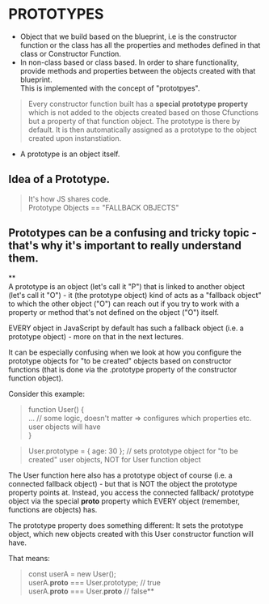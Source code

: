 # PROTOTYPES
- Object that we build based on the blueprint, i.e is the constructor function or the class has all the properties and methodes defined in that class or Constructor Function.
- In non-class based or class based. In order to share functionality, provide methods and properties between the objects created with that blueprint.   
This is implemented with the concept of "prototpyes".
> Every constructor function built has a **special prototype property** which is not added to the objects created based on those Cfunctions but a property of that function object. The prototype is there by default. It is then automatically assigned as a prototype to the object created upon instanstiation.
- A prototype is an object itself.

## Idea of a Prototype.
> It's how JS shares code.  
> Prototype Objects == "FALLBACK OBJECTS"  

## **Prototypes** can be a confusing and tricky topic - that's why it's important to really understand them.

**  
A prototype is an object (let's call it "P") that is linked to another object (let's call it "O") - it (the prototype object) kind of acts as a "fallback object" to which the other object ("O") can reach out if you try to work with a property or method that's not defined on the object ("O") itself.

EVERY object in JavaScript by default has such a fallback object (i.e. a prototype object) - more on that in the next lectures.

It can be especially confusing when we look at how you configure the prototype objects for "to be created" objects based on constructor functions (that is done via the .prototype property of the constructor function object).

Consider this example:  
  
> function User() {  
    ... // some logic, doesn't matter => configures which properties   etc. user objects will have  
}  

> User.prototype = { age: 30 };  // sets prototype object for "to be created" user objects, NOT for User function object  

The User function here also has a prototype object of course (i.e. a connected fallback object) - but that is NOT the object the prototype property points at. Instead, you access the connected fallback/ prototype object via the special __proto__ property which EVERY object (remember, functions are objects) has.

The prototype property does something different: It sets the prototype object, which new objects created with this User constructor function will have.

That means:

> const userA = new User();  
userA.__proto__ === User.prototype; // true  
userA.__proto__ === User.__proto__ // false**  